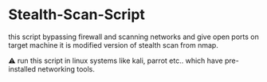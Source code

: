 # Stealth-Scan-Script
this script bypassing firewall and scanning networks and give open ports on target machine it is modified version of stealth scan from nmap. 

⚠️ run this script in linux systems like kali, parrot etc.. which have pre-installed networking tools.
